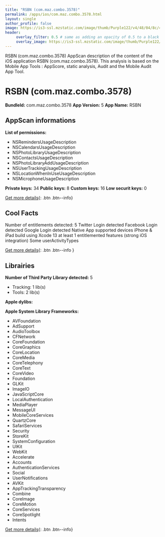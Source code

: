 ```yaml
---
title: "RSBN (com.maz.combo.3578)"
permalink: /apps/ios/com.maz.combo.3578.html
layout: single
author_profile: false
image: https://is3-ssl.mzstatic.com/image/thumb/Purple122/v4/48/04/8c/48048c97-b78c-17da-85f7-39107732c28a/AppIcon-1x_U007emarketing-0-6-0-85-220.png/512x512bb.jpg
header: 
     overlay_filter: 0.5 # same as adding an opacity of 0.5 to a black background
     overlay_image: https://is3-ssl.mzstatic.com/image/thumb/Purple122/v4/48/04/8c/48048c97-b78c-17da-85f7-39107732c28a/AppIcon-1x_U007emarketing-0-6-0-85-220.png/512x512bb.jpg
---
```

RSBN (com.maz.combo.3578) AppScan description of the content of the iOS application RSBN (com.maz.combo.3578). This analysis is based on the Mobile App Tools : AppScore, static analysis, Audit and the Mobile Audit App Tool.

# RSBN (com.maz.combo.3578)

**BundleId:** com.maz.combo.3578
**App Version:** 5
**App Name:** RSBN


## AppScan informations 

**List of permissions:** 
- NSRemindersUsageDescription
- NSCalendarsUsageDescription
- NSPhotoLibraryUsageDescription
- NSContactsUsageDescription
- NSPhotoLibraryAddUsageDescription
- NSUserTrackingUsageDescription
- NSLocationWhenInUseUsageDescription
- NSMicrophoneUsageDescription
  
  
**Private keys:** 34
**Public keys:** 8
**Custom keys:** 16
**Low securit keys:** 0
  
[Get more details](/pricing.html){: .btn .btn--info}

## Cool Facts

Number of entitlements detected: 5
Twitter Login detected
Facebook Login detected
Google Login detected
Native App
supported devices iPhone & iPad
build using Xcode 13
at least 1 entitlemented features (strong iOS integration)
Some userActivityTypes
  
[Get more details](/pricing.html){: .btn .btn--info }

## Librairies 
**Number of Third Party Library detected:** 5
- Tracking: 1 lib(s)
- Tools: 2 lib(s)


**Apple dylibs:**


**Apple System Library Frameworks:**
- AVFoundation
- AdSupport
- AudioToolbox
- CFNetwork
- CoreFoundation
- CoreGraphics
- CoreLocation
- CoreMedia
- CoreTelephony
- CoreText
- CoreVideo
- Foundation
- GLKit
- ImageIO
- JavaScriptCore
- LocalAuthentication
- MediaPlayer
- MessageUI
- MobileCoreServices
- QuartzCore
- SafariServices
- Security
- StoreKit
- SystemConfiguration
- UIKit
- WebKit
- Accelerate
- Accounts
- AuthenticationServices
- Social
- UserNotifications
- AVKit
- AppTrackingTransparency
- Combine
- CoreImage
- CoreMotion
- CoreServices
- CoreSpotlight
- Intents


  
[Get more details](/pricing.html){: .btn .btn--info}

